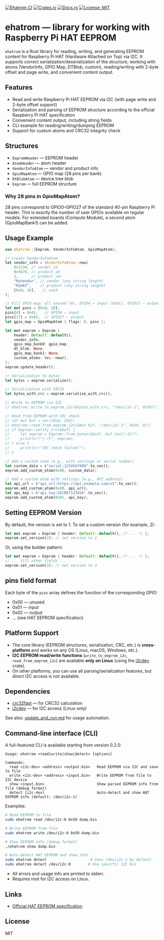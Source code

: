 [![Ehatrom CI](https://github.com/4stm4/ocultum/actions/workflows/ehatrom-rust.yml/badge.svg?branch=main)](https://github.com/4stm4/ocultum/actions/workflows/ehatrom-rust.yml)
[![Crates.io](https://img.shields.io/crates/v/ehatrom.svg)](https://crates.io/crates/ehatrom)
[![Docs.rs](https://docs.rs/ehatrom/badge.svg)](https://docs.rs/ehatrom)
[![License: MIT](https://img.shields.io/badge/License-MIT-blue.svg)](LICENSE)

# ehatrom — library for working with Raspberry Pi HAT EEPROM

`ehatrom` is a Rust library for reading, writing, and generating EEPROM content for Raspberry Pi HAT (Hardware Attached on Top) via I2C. It supports correct serialization/deserialization of the structure, working with atoms (VendorInfo, GPIO Map, DTBlob, custom), reading/writing with 2-byte offset and page write, and convenient content output.

## Features
- Read and write Raspberry Pi HAT EEPROM via I2C (with page write and 2-byte offset support)
- Serialization and parsing of EEPROM structure according to the official Raspberry Pi HAT specification
- Convenient content output, including string fields
- CLI example for reading/writing/dumping EEPROM
- Support for custom atoms and CRC32 integrity check

## Structures
- `EepromHeader` — EEPROM header
- `AtomHeader` — atom header
- `VendorInfoAtom` — vendor and product info
- `GpioMapAtom` — GPIO map (28 pins per bank)
- `DtBlobAtom` — device tree blob
- `Eeprom` — full EEPROM structure

### Why 28 pins in GpioMapAtom?
28 pins correspond to GPIO0–GPIO27 of the standard 40-pin Raspberry Pi header. This is exactly the number of user GPIOs available on regular models. For extended boards (Compute Module), a second atom (GpioMapBank1) can be added.

## Usage Example

```rust
use ehatrom::{Eeprom, VendorInfoAtom, GpioMapAtom};

// Create VendorInfoAtom
let vendor_info = VendorInfoAtom::new(
    0x1234, // vendor_id
    0x5678, // product_id
    1,      // product_ver
    "MyVendor", // vendor (any string length)
    "MyHAT",    // product (any string length)
    [0u8; 16],   // uuid
);

// Fill GPIO map: all unused (0), GPIO4 — input (0x01), GPIO17 — output (0x02)
let mut pins = [0u8; 28];
pins[4] = 0x01;   // GPIO4 — input
pins[17] = 0x02;  // GPIO17 — output
let gpio_map = GpioMapAtom { flags: 0, pins };

let mut eeprom = Eeprom {
    header: Default::default(),
    vendor_info,
    gpio_map_bank0: gpio_map,
    dt_blob: None,
    gpio_map_bank1: None,
    custom_atoms: Vec::new(),
};
eeprom.update_header();

// Serialization to bytes
let bytes = eeprom.serialize();

// Serialization with CRC32
let bytes_with_crc = eeprom.serialize_with_crc();

// Write to EEPROM via I2C
// ehatrom::write_to_eeprom_i2c(&bytes_with_crc, "/dev/i2c-1", 0x50)?;

// Read from EEPROM with CRC check
// let mut buf = vec![0u8; 256];
// ehatrom::read_from_eeprom_i2c(&mut buf, "/dev/i2c-1", 0x50, 0)?;
// if Eeprom::verify_crc(&buf) {
//     let eeprom = Eeprom::from_bytes(&buf[..buf.len()-4])?;
//     println!("{:?}", eeprom);
// } else {
//     println!("CRC check failed!");
// }

// Add a custom atom (e.g., with settings or serial number)
let custom_data = b"serial:1234567890".to_vec();
eeprom.add_custom_atom(0x80, custom_data);

// Add a custom atom with settings (e.g., API address)
let api_url = b"api_url:https://api.example.com/v1".to_vec();
eeprom.add_custom_atom(0x80, api_url);
let api_key = b"api_key:SECRET123456".to_vec();
eeprom.add_custom_atom(0x81, api_key);
```

## Setting EEPROM Version

By default, the version is set to 1. To set a custom version (for example, 2):

```rust
let mut eeprom = Eeprom { header: Default::default(), /* ... */ };
eeprom.set_version(2); // set version to 2
```

Or, using the builder pattern:

```rust
let mut eeprom = Eeprom { header: Default::default(), /* ... */ };
// ... fill other fields ...
eeprom.set_version(3); // set version to 3
```

## pins field format
Each byte of the `pins` array defines the function of the corresponding GPIO:
- 0x00 — unused
- 0x01 — input
- 0x02 — output
- ... (see HAT EEPROM specification)

## Platform Support

- The core library (EEPROM structures, serialization, CRC, etc.) is **cross-platform** and works on any OS (Linux, macOS, Windows, etc.).
- **I2C EEPROM read/write functions** (`write_to_eeprom_i2c`, `read_from_eeprom_i2c`) are available **only on Linux** (using the [i2cdev](https://crates.io/crates/i2cdev) crate).
- On other platforms, you can use all parsing/serialization features, but direct I2C access is not available.

## Dependencies

- [crc32fast](https://crates.io/crates/crc32fast) — for CRC32 calculation
- [i2cdev](https://crates.io/crates/i2cdev) — for I2C access (Linux only)

See also: [update_and_run.md](./update_and_run.md) for usage automation.

## Command-line interface (CLI)

A full-featured CLI is available starting from version 0.2.0:

```
Usage: ehatrom <read|write|show|detect> [options]

Commands:
  read <i2c-dev> <address> <output.bin>   Read EEPROM via I2C and save to file
  write <i2c-dev> <address> <input.bin>   Write EEPROM from file to I2C device
  show <input.bin>                        Show parsed EEPROM info from file (debug format)
  detect [i2c-dev]                        Auto-detect and show HAT EEPROM info (default: /dev/i2c-1)
```

Examples:

```sh
# Read EEPROM to file
sudo ehatrom read /dev/i2c-0 0x50 dump.bin

# Write EEPROM from file
sudo ehatrom write /dev/i2c-0 0x50 dump.bin

# Show EEPROM info (debug format)
./ehatrom show dump.bin

# Auto-detect HAT EEPROM and show info
sudo ehatrom detect                    # Uses /dev/i2c-1 by default
sudo ehatrom detect /dev/i2c-0        # Use specific I2C bus
```

- All errors and usage info are printed to stderr.
- Requires root for I2C access on Linux.

## Links
- [Official HAT EEPROM specification](https://github.com/raspberrypi/hats/blob/master/eeprom-format.md)

## License
MIT
